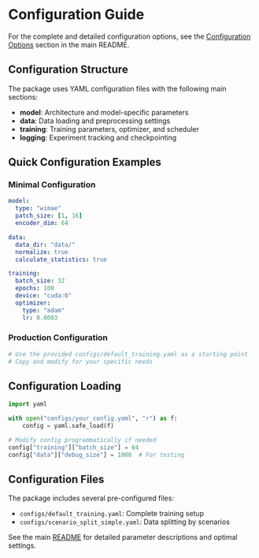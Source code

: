 # Configuration Guide

For the complete and detailed configuration options, see the [Configuration Options](../README.md#configuration-options) section in the main README.

## Configuration Structure

The package uses YAML configuration files with the following main sections:

- **model**: Architecture and model-specific parameters
- **data**: Data loading and preprocessing settings  
- **training**: Training parameters, optimizer, and scheduler
- **logging**: Experiment tracking and checkpointing

## Quick Configuration Examples

### Minimal Configuration

```yaml
model:
  type: "wimae"
  patch_size: [1, 16]
  encoder_dim: 64

data:
  data_dir: "data/"
  normalize: true
  calculate_statistics: true

training:
  batch_size: 32
  epochs: 100
  device: "cuda:0"
  optimizer:
    type: "adam"
    lr: 0.0003
```

### Production Configuration

```yaml
# Use the provided configs/default_training.yaml as a starting point
# Copy and modify for your specific needs
```

## Configuration Loading

```python
import yaml

with open("configs/your_config.yaml", "r") as f:
    config = yaml.safe_load(f)

# Modify config programmatically if needed
config["training"]["batch_size"] = 64
config["data"]["debug_size"] = 1000  # For testing
```

## Configuration Files

The package includes several pre-configured files:

- `configs/default_training.yaml`: Complete training setup
- `configs/scenario_split_simple.yaml`: Data splitting by scenarios

See the main [README](../README.md#configuration-options) for detailed parameter descriptions and optimal settings. 